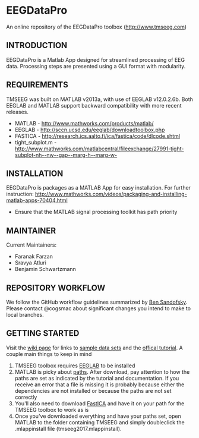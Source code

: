 # EEGDataPro
An online repository of the EEGDataPro toolbox (http://www.tmseeg.com)

INTRODUCTION
-------------------
EEGDataPro is a Matlab App designed for streamlined processing of EEG data.  Processing steps are presented using a
GUI format with modularity.  

REQUIREMENTS
--------------------
TMSEEG was built on MATLAB v2013a, with use of EEGLAB v12.0.2.6b.  Both
EEGLAB and MATLAB support backward compatibility with more recent releases.

* MATLAB  - http://www.mathworks.com/products/matlab/
* EEGLAB  - http://sccn.ucsd.edu/eeglab/downloadtoolbox.php
* FASTICA - http://research.ics.aalto.fi/ica/fastica/code/dlcode.shtml
* tight_subplot.m - http://www.mathworks.com/matlabcentral/fileexchange/27991-tight-subplot-nh--nw--gap--marg-h--marg-w-

INSTALLATION
---------------------

EEGDataPro is packages as a MATLAB App for easy installation.  For further 
instruction: 
http://www.mathworks.com/videos/packaging-and-installing-matlab-apps-70404.html

* Ensure that the MATLAB signal processing toolkit has path priority

MAINTAINER
--------------

Current Maintainers: 
* Faranak Farzan
* Sravya Atluri
* Benjamin Schwartzmann

REPOSITORY WORKFLOW
--------------

We follow the GitHub workflow guidelines summarized by [Ben Sandofsky](https://sandofsky.com/blog/git-workflow.html). Please contact @cogsmac about significant changes you intend to make to local branches. 


GETTING STARTED
--------------

Visit the [wiki page](https://github.com/cogsmac/TMSEEG/wiki/Getting-Started) for links to [sample data sets](http://www.tmseeg.com/wp-content/uploads/2016/05/SampleData.zip) and the [offical tutorial](http://www.tmseeg.com/tutorials/). A couple main things to keep in mind  

1) TMSEEG toolbox requires [EEGLAB](https://sccn.ucsd.edu/eeglab/downloadtoolbox.php) to be installed
2) MATLAB is picky about [paths](http://www.mathworks.com/help/matlab/ref/path.html?s_tid=gn_loc_drop). After download, pay attention to how the paths are set as indicated by the tutorial and documentation. If you receive an error that a file is missing it is probably because either the dependencies are not installed or because the paths are not set correctly
3) You'll also need to download [FastICA](http://www.cis.hut.fi/projects/ica/fastica/) and have it on your path for the TMSEEG toolbox to work as is
4) Once you've downloaded everything and have your paths set, open MATLAB to the folder containing TMSEEG and simply doubleclick the .mlappinstall file (tmseeg2017.mlappinstall).
